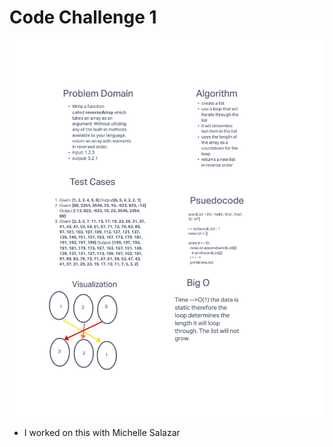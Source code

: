 # Code Challenge 1

![Code Challenge 1](img/array-reverse-whiteboard.png)

- I worked on this with Michelle Salazar
